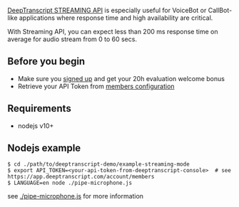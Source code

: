 [DeepTranscript STREAMING API](https://app.deeptranscript.com/documentation#operation/transcriptions_stream) is especially useful for VoiceBot or CallBot-like applications where response time and high availability are critical.

With Streaming API, you can expect less than 200 ms response time on average for audio stream from 0 to 60 secs.


## Before you begin
 - Make sure you [signed up](https://app.deeptranscript.com/signup) and get your 20h evaluation welcome bonus
 - Retrieve your API Token from [members configuration](https://app.deeptranscript.com/account/members)


## Requirements
 - nodejs v10+

## Nodejs example

```shell script
$ cd ./path/to/deeptranscript-demo/example-streaming-mode
$ export API_TOKEN=<your-api-token-from-deeptranscript-console>  # see https://app.deeptranscript.com/account/members
$ LANGUAGE=en node ./pipe-microphone.js
```

see [./pipe-microphone.js](./pipe-microphone.js) for more information
